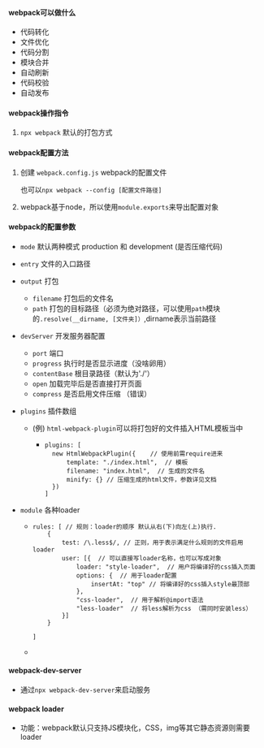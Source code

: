 #### webpack可以做什么

* 代码转化
* 文件优化
* 代码分割
* 模块合并
* 自动刷新
* 代码校验
* 自动发布





#### webpack操作指令

1. `npx webpack`    默认的打包方式





#### webpack配置方法

1. 创建 `webpack.config.js`      webpack的配置文件

   也可以`npx webpack --config [配置文件路径]`

2. webpack基于node，所以使用`module.exports`来导出配置对象





#### webpack的配置参数

* `mode`    默认两种模式  production  和  development  (是否压缩代码)

* `entry`   文件的入口路径

* `output`    打包

  * `filename`    打包后的文件名
  * `path`    打包的目标路径（必须为绝对路径，可以使用`path`模块的`.resolve(__dirname, [文件夹]）`,dirname表示当前路径

* `devServer`    开发服务器配置

  * `port`    端口
  * `progress`    执行时是否显示进度（没啥卵用）
  * `contentBase`    根目录路径（默认为'./'）
  * `open`    加载完毕后是否直接打开页面
  * `compress`    是否启用文件压缩    （错误）

* `plugins`    插件数组

  * (例)  `html-webpack-plugin`可以将打包好的文件插入HTML模板当中

    * ```
      plugins: [
      	new HtmlWebpackPlugin({    // 使用前需require进来
      		template: "./index.html",  // 模板
      		filename: "index.html",  // 生成的文件名
      		minify: {} // 压缩生成的html文件，参数详见文档
      	})
      ]
      ```

* `module`    各种loader

  * ```
    rules: [ // 规则：loader的顺序 默认从右(下)向左(上)执行.
    	{
    		test: /\.less$/, // 正则，用于表示满足什么规则的文件启用loader
    		user: [{  // 可以直接写loader名称，也可以写成对象
    			loader: "style-loader",  // 用户将编译好的css插入页面
    			options: {  // 用于loader配置
    				insertAt: "top" // 将编译好的css插入style最顶部
    			},
    			"css-loader",  // 用于解析@import语法
    			"less-loader"  // 将less解析为css （需同时安装less）
    		}]  
    	}
    
    ]
    ```

  * 





#### webpack-dev-server

* 通过`npx webpack-dev-server`来启动服务





#### webpack loader

* 功能：webpack默认只支持JS模块化，CSS，img等其它静态资源则需要loader